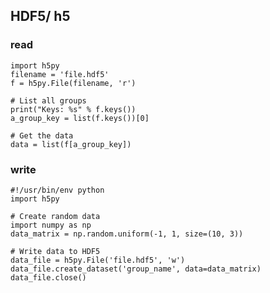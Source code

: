 ## HDF5/ h5 

### read
    import h5py
    filename = 'file.hdf5'
    f = h5py.File(filename, 'r')

    # List all groups
    print("Keys: %s" % f.keys())
    a_group_key = list(f.keys())[0]

    # Get the data
    data = list(f[a_group_key]) 
    
    
### write 
    #!/usr/bin/env python
    import h5py

    # Create random data
    import numpy as np
    data_matrix = np.random.uniform(-1, 1, size=(10, 3))

    # Write data to HDF5
    data_file = h5py.File('file.hdf5', 'w')
    data_file.create_dataset('group_name', data=data_matrix)
    data_file.close()
    
    
    
    
